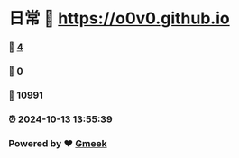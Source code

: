 # 日常 :link: https://o0v0.github.io 
### :page_facing_up: [4](https://o0v0.github.io/tag.html) 
### :speech_balloon: 0 
### :hibiscus: 10991 
### :alarm_clock: 2024-10-13 13:55:39 
### Powered by :heart: [Gmeek](https://github.com/Meekdai/Gmeek)
